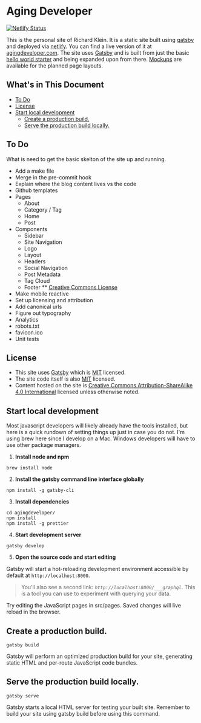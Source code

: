 
# Aging Developer

[![Netlify Status](https://api.netlify.com/api/v1/badges/9fff03eb-d9c8-48d1-887d-11aea21246cd/deploy-status)](https://app.netlify.com/sites/agingdeveloper/deploys)

This is the personal site of Richard Klein. It is a static site built using [gatsby](https://www.gatsbyjs.org/) and deployed via [netlify](https://www.netlify.com/). You can find a live version of it at [agingdeveloper.com](https://agingdeveloper.com/). The site uses [Gatsby](https://gatsbyjs.org) and is built from just the basic [hello world starter](https://www.gatsbyjs.org/starters/gatsbyjs/gatsby-starter-hello-world/) and being expanded upon from there. [Mockups](/mocks) are available for the planned page layouts.

## What's in This Document
  - [To Do](#to-do)
  - [License](#license)
  - [Start local development](#start-local-development)
    - [Create a production build.](#create-a-production-build)
    - [Serve the production build locally.](#serve-the-production-build-locally)
    
## To Do

What is need to get the  basic skelton of the site up and running.

* Add a make file
* Merge in the pre-commit hook
* Explain where the blog content lives vs the code
* Github templates
* Pages
    * About
    * Category / Tag
    * Home
    * Post
* Components
    * Sidebar
    * Site Navigation
    * Logo
    * Layout
    * Headers
    * Social Navigation
    * Post Metadata
    * Tag Cloud
    * Footer
    ** [Creative Commons License](https://creativecommons.org/choose/#metadata)
* Make mobile reactive
* Set up licensing and attribution
* Add canonical urls
* Figure out typography
* Analytics
* robots.txt
* favicon.ico
* Unit tests

## License
- This site uses [Gatsby](https://gatsbyjs.org) which is [MIT](https://github.com/gatsbyjs/gatsby/blob/master/LICENSE) licensed.
- The site code itself is also [MIT](/LICENSE) licensed.
- Content hosted on the site is [Creative Commons Attribution-ShareAlike 4.0 International](https://creativecommons.org/licenses/by-sa/4.0/) licensed unless otherwise noted.

## Start local development
Most javascript developers will likely already have the tools installed, but here is a quick rundown of setting things up just in case you do not. I'm using brew here since I develop on a Mac. Windows developers will have to use other package
managers.

1. **Install node and npm**

```cli
brew install node
```

2. **Install the gatsby command line interface globally**

```cli
npm install -g gatsby-cli
```

3. **Install dependencies**

```cli
cd agingdeveloper/
npm install
npm install -g prettier
```

4. **Start development server**

```cli
gatsby develop
```

5. **Open the source code and start editing**

Gatsby will start a hot-reloading development environment accessible by default at `http://localhost:8000`.

> You'll also see a second link: _`http://localhost:8000/___graphql`_. This is a tool you can use to experiment with querying your data.

Try editing the JavaScript pages in src/pages. Saved changes will live reload in the browser.

## Create a production build.

```cli
gatsby build
```

Gatsby will perform an optimized production build for your site, generating static HTML and per-route JavaScript code bundles.

## Serve the production build locally.

```cli
gatsby serve
```

Gatsby starts a local HTML server for testing your built site. Remember to build your site using gatsby build before using this command.